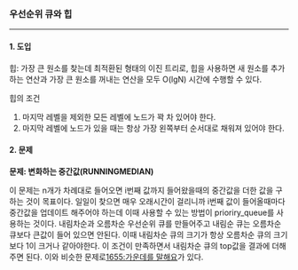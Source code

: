 ### 우선순위 큐와 힙

------

#### 1. 도입

힙: 가장 큰 원소를 찾는데 최적환된 형태의 이진 트리로, 힙을 사용하면 새 원소를 추가하는 연산과 가장 큰 원소를 꺼내는 연산을 모두 O(lgN) 시간에 수행할 수 있다.

힙의 조건 

1. 마지막 레벨을 제외한 모든 레벨에 노드가 꽉 차 있어야 한다.
2. 마지막 레벨에 노드가 있을 때는 항상 가장 왼쪽부터 순서대로 채워져 있어야 한다.

#### 2. 문제

**문제: 변화하는 중간값(RUNNINGMEDIAN)**

이 문제는 n개가 차례대로 들어오면 i번째 값까지 들어왔을때의 중간값을 더한 값을 구하는 것이 목표이다. 일일이 찾으면 매우 오래시간이 걸리니까 i번째 값이 들어올때마다 중간값을 업데이트 해주어야 하는데 이때 사용할 수 있는 방법이 prioriry_queue를 사용하는 것이다. 내림차순과 오름차순 우선순위 큐를 만들어주고 내림순 큐는 오름차순 큐보다 큰값이 들어 있으면 안된다. 이때 내림차순 큐의 크기가 항상 오름차순 큐의 크기보다 1이 크거나 같아야한다. 이 조건이 만족하면서 내림차순 큐의 top값을 결과에 더해주면 된다. 이와 비슷한 문제로[1655:가운데를 말해요](https://www.acmicpc.net/problem/1655)가 있다.